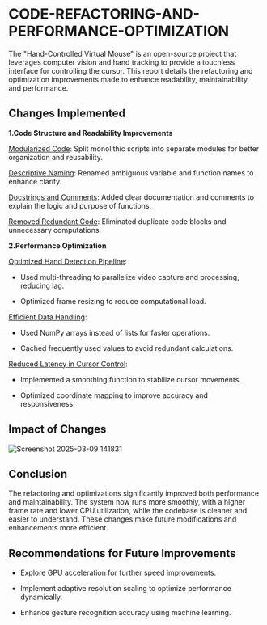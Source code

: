 # CODE-REFACTORING-AND-PERFORMANCE-OPTIMIZATION
The "Hand-Controlled Virtual Mouse" is an open-source project that leverages computer vision and hand tracking to provide a touchless interface for controlling the cursor. This report details the refactoring and optimization improvements made to enhance readability, maintainability, and performance.

## Changes Implemented

**1.Code Structure and Readability Improvements**

<ins>Modularized Code</ins>: Split monolithic scripts into separate modules for better organization and reusability.

<ins>Descriptive Naming</ins>: Renamed ambiguous variable and function names to enhance clarity.

<ins>Docstrings and Comments</ins>: Added clear documentation and comments to explain the logic and purpose of functions.

<ins>Removed Redundant Code</ins>: Eliminated duplicate code blocks and unnecessary computations.

**2.Performance Optimization**

<ins>Optimized Hand Detection Pipeline</ins>:

* Used multi-threading to parallelize video capture and processing, reducing lag.

* Optimized frame resizing to reduce computational load.

<ins>Efficient Data Handling</ins>:

* Used NumPy arrays instead of lists for faster operations.

* Cached frequently used values to avoid redundant calculations.

<ins>Reduced Latency in Cursor Control</ins>:

* Implemented a smoothing function to stabilize cursor movements.

* Optimized coordinate mapping to improve accuracy and responsiveness.

## Impact of Changes

![Screenshot 2025-03-09 141831](https://github.com/user-attachments/assets/b1bf691d-b248-4172-935e-7ce11a80aedf)

## Conclusion

The refactoring and optimizations significantly improved both performance and maintainability. The system now runs more smoothly, with a higher frame rate and lower CPU utilization, while the codebase is cleaner and easier to understand. These changes make future modifications and enhancements more efficient.

## Recommendations for Future Improvements

* Explore GPU acceleration for further speed improvements.

* Implement adaptive resolution scaling to optimize performance dynamically.

* Enhance gesture recognition accuracy using machine learning.
